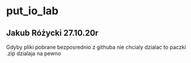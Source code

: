 # put_io_lab
## Jakub Różycki 27.10.20r
Gdyby pliki pobrane bezposrednio z githuba nie chcialy dzialac to paczki .zip dzialaja na pewno 
